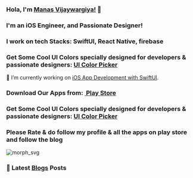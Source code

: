 ### Hola, I'm <a href="https://kanishkvijaywargiya.github.io/uicolorpicker.github.io/">Manas Vijaywargiya!</a> :wave:
### I'm an iOS Engineer, and Passionate Designer!
### I work on tech Stacks: SwiftUI, React Native, firebase
### Get Some Cool UI Colors specially designed for developers & passionate designers: <a style="font-weight:bold;" href="https://kanishkvijaywargiya.github.io/uicolorpicker.github.io/">UI Color Picker</a><br>

:telescope: I’m currently working on <a href="https://blacenova.wordpress.com/2021/01/17/first-steps-in-swift/">iOS App Development with SwiftUI</a>.<br>

### Download Our Apps from: <a style="font-weight:bold;" href="https://play.google.com/store/search?q=com.blacenova&c=apps&hl=en_IN">&nbsp;Play Store</a> <br>

### Get Some Cool UI Colors specially designed for developers & passionate designers: <a style="font-weight:bold;" href="https://kanishkvijaywargiya.github.io/uicolorpicker.github.io/">UI Color Picker</a><br>

### Please Rate & do follow my profile & all the apps on play store and follow the blog
![morph_svg](https://user-images.githubusercontent.com/43451046/93579605-4ed57000-f9bc-11ea-853d-7a225cf72c02.gif)

### :closed_book: Latest <a href="https://blacenova.wordpress.com/blog-2/">Blogs</a> Posts<br>
